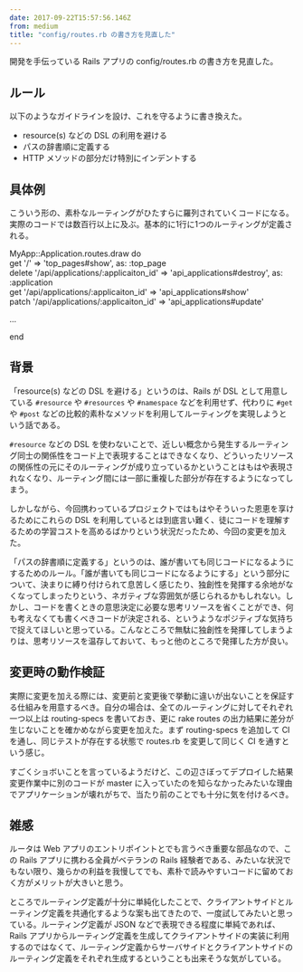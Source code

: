 ```yaml
---
date: 2017-09-22T15:57:56.146Z
from: medium
title: "config/routes.rb の書き方を見直した"
---
```


開発を手伝っている Rails アプリの config/routes.rb の書き方を見直した。

## ルール

以下のようなガイドラインを設け、これを守るように書き換えた。

- resource(s) などの DSL の利用を避ける
- パスの辞書順に定義する
- HTTP メソッドの部分だけ特別にインデントする

## 具体例

こういう形の、素朴なルーティングがひたすらに羅列されていくコードになる。実際のコードでは数百行以上に及ぶ。基本的に1行に1つのルーティングが定義される。

MyApp::Application.routes.draw do  
  get    '/' => 'top\_pages#show', as: :top\_page  
  delete '/api/applications/:applicaiton\_id' => 'api\_applications#destroy', as: :application  
  get    '/api/applications/:applicaiton\_id' => 'api\_applications#show'  
  patch  '/api/applications/:applicaiton\_id' => 'api\_applications#update'

  ...

end

## 背景

「resource(s) などの DSL を避ける」というのは、Rails が DSL として用意している `#resource` や `#resources` や `#namespace` などを利用せず、代わりに `#get` や `#post` などの比較的素朴なメソッドを利用してルーティングを実現しようという話である。

`#resource` などの DSL を使わないことで、近しい概念から発生するルーティング同士の関係性をコード上で表現することはできなくなり、どういったリソースの関係性の元にそのルーティングが成り立っているかということはもはや表現されなくなり、ルーティング間には一部に重複した部分が存在するようになってしまう。

しかしながら、今回携わっているプロジェクトではもはやそういった恩恵を享けるためにこれらの DSL を利用しているとは到底言い難く、徒にコードを理解するための学習コストを高めるばかりという状況だったため、今回の変更を加えた。

「パスの辞書順に定義する」というのは、誰が書いても同じコードになるようにするためのルール。「誰が書いても同じコードになるようにする」という部分について、決まりに縛り付けられて息苦しく感じたり、独創性を発揮する余地がなくなってしまったりという、ネガティブな雰囲気が感じられるかもしれない。しかし、コードを書くときの意思決定に必要な思考リソースを省くことができ、何も考えなくても書くべきコードが決定される、というようなポジティブな気持ちで捉えてほしいと思っている。こんなところで無駄に独創性を発揮してしまうよりは、思考リソースを温存しておいて、もっと他のところで発揮した方が良い。

## 変更時の動作検証

実際に変更を加える際には、変更前と変更後で挙動に違いが出ないことを保証する仕組みを用意するべき。自分の場合は、全てのルーティングに対してそれぞれ一つ以上は routing-specs を書いておき、更に rake routes の出力結果に差分が生じないことを確かめながら変更を加えた。まず routing-specs を追加して CI を通し、同じテストが存在する状態で routes.rb を変更して同じく CI を通すという感じ。

すごくショボいことを言っているようだけど、この辺さぼってデプロイした結果変更作業中に別のコードが master に入っていたのを知らなかったみたいな理由でアプリケーションが壊れがちで、当たり前のことでも十分に気を付けるべき。

## 雑感

ルータは Web アプリのエントリポイントとでも言うべき重要な部品なので、この Rails アプリに携わる全員がベテランの Rails 経験者である、みたいな状況でもない限り、幾らかの利益を我慢してでも、素朴で読みやすいコードに留めておく方がメリットが大きいと思う。

ところでルーティング定義が十分に単純化したことで、クライアントサイドとルーティング定義を共通化するような案も出てきたので、一度試してみたいと思っている。ルーティング定義が JSON などで表現できる程度に単純であれば、Rails アプリからルーティング定義を生成してクライアントサイドの実装に利用するのではなくて、ルーティング定義からサーバサイドとクライアントサイドのルーティング定義をそれぞれ生成するということも出来そうな気がしている。
